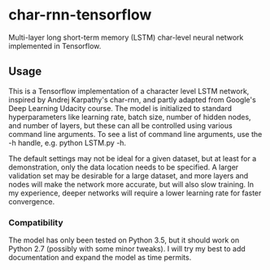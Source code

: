 # char-rnn-tensorflow
Multi-layer long short-term memory (LSTM) char-level neural network implemented in Tensorflow.

## Usage

This is a Tensorflow implementation of a character level LSTM network, inspired by Andrej Karpathy's char-rnn, and partly adapted from Google's Deep Learning Udacity course. The model is initialized to standard hyperparameters like learning rate, batch size, number of hidden nodes, and number of layers, but these can all be controlled using various command line arguments. To see a list of command line arguments, use the -h handle, e.g. python LSTM.py -h.

The default settings may not be ideal for a given dataset, but at least for a demonstration, only the data location needs to be specified. A larger validation set may be desirable for a large dataset, and more layers and nodes will make the network more accurate, but will also slow training. In my experience, deeper networks will require a lower learning rate for faster convergence. 

### Compatibility

The model has only been tested on Python 3.5, but it should work on Python 2.7 (possibly with some minor tweaks). I will try my best to add documentation and expand the model as time permits.
